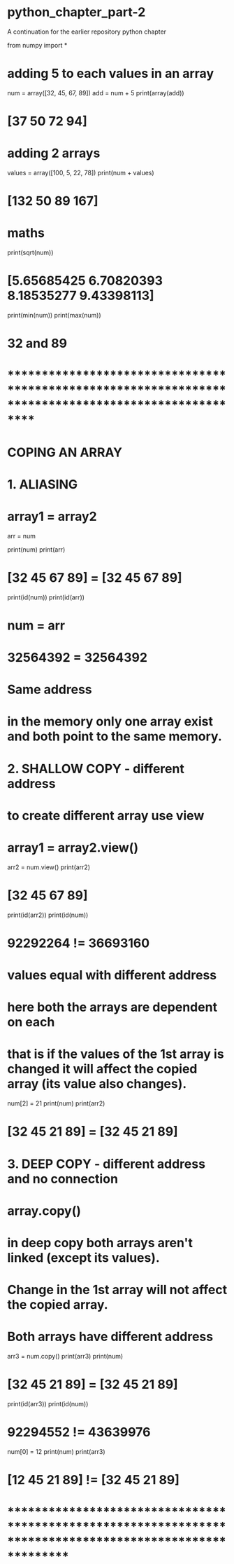 # python_chapter_part-2
A continuation for the earlier repository python chapter

from numpy import *

# adding 5 to each values in an array
num = array([32, 45, 67, 89])
add = num + 5
print(array(add))
# [37 50 72 94]
# adding 2 arrays
values = array([100, 5, 22, 78])
print(num + values)
# [132  50  89 167]

# maths
print(sqrt(num))
# [5.65685425 6.70820393 8.18535277 9.43398113]
print(min(num))
print(max(num))
# 32 and 89

# ****************************************************************************************************
# COPING AN ARRAY

# 1. ALIASING
# array1 = array2
arr = num

print(num)
print(arr)
# [32 45 67 89] = [32 45 67 89]

print(id(num))
print(id(arr))
# num = arr
# 32564392 = 32564392
# Same address
# in the memory only one array exist and both point to the same memory.


# 2. SHALLOW COPY - different address
# to create different array use view
# array1 = array2.view()

arr2 = num.view()
print(arr2)
# [32 45 67 89]
print(id(arr2))
print(id(num))
# 92292264 != 36693160
# values equal with different address
# here both the arrays are dependent on each
# that is if the values of the 1st array is changed it will affect the copied array (its value also changes).

num[2] = 21
print(num)
print(arr2)
# [32 45 21 89] = [32 45 21 89]


# 3. DEEP COPY - different address and no connection
# array.copy()

# in deep copy both arrays aren't linked (except its values).
# Change in the 1st array will not affect the copied array.
# Both arrays have different address

arr3 = num.copy()
print(arr3)
print(num)
# [32 45 21 89] = [32 45 21 89]

print(id(arr3))
print(id(num))
# 92294552 != 43639976

num[0] = 12
print(num)
print(arr3)
# [12 45 21 89] != [32 45 21 89]

# *********************************************************************************************************
